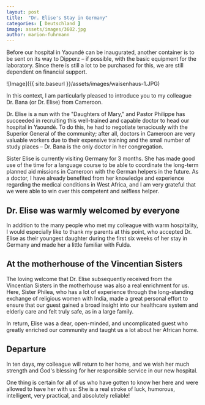 ```yaml
---
layout: post
title:  "Dr. Elise's Stay in Germany"
categories: [ Deutschland ]
image: assets/images/3602.jpg
author: marion-fuhrmann
---
```

Before our hospital in Yaoundé can be inaugurated, another container is to be sent on its way to Dipperz – if possible, with the basic equipment for the laboratory. Since there is still a lot to be purchased for this, we are still dependent on financial support.

![Image]({{ site.baseurl }}/assets/images/waisenhaus-1.JPG)

In this context, I am particularly pleased to introduce you to my colleague Dr. Bana (or Dr. Elise) from Cameroon.

Dr. Elise is a nun with the "Daughters of Mary," and Pastor Philippe has succeeded in recruiting this well-trained and capable doctor to head our hospital in Yaoundé. To do this, he had to negotiate tenaciously with the Superior General of the community; after all, doctors in Cameroon are very valuable workers due to their expensive training and the small number of study places – Dr. Bana is the only doctor in her congregation.

Sister Elise is currently visiting Germany for 3 months. She has made good use of the time for a language course to be able to coordinate the long-term planned aid missions in Cameroon with the German helpers in the future. As a doctor, I have already benefited from her knowledge and experience regarding the medical conditions in West Africa, and I am very grateful that we were able to win over this competent and selfless helper.

## Dr. Elise was warmly welcomed by everyone

In addition to the many people who met my colleague with warm hospitality, I would especially like to thank my parents at this point, who accepted Dr. Elise as their youngest daughter during the first six weeks of her stay in Germany and made her a little familiar with Fulda.

## At the motherhouse of the Vincentian Sisters

The loving welcome that Dr. Elise subsequently received from the Vincentian Sisters in the motherhouse was also a real enrichment for us. Here, Sister Philea, who has a lot of experience through the long-standing exchange of religious women with India, made a great personal effort to ensure that our guest gained a broad insight into our healthcare system and elderly care and felt truly safe, as in a large family.

In return, Elise was a dear, open-minded, and uncomplicated guest who greatly enriched our community and taught us a lot about her African home.

## Departure

In ten days, my colleague will return to her home, and we wish her much strength and God's blessing for her responsible service in our new hospital.

One thing is certain for all of us who have gotten to know her here and were allowed to have her with us: She is a real stroke of luck, humorous, intelligent, very practical, and absolutely reliable!
